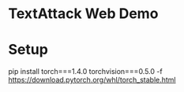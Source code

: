 # TextAttack Web Demo

# Setup

pip install torch===1.4.0 torchvision===0.5.0 -f https://download.pytorch.org/whl/torch_stable.html